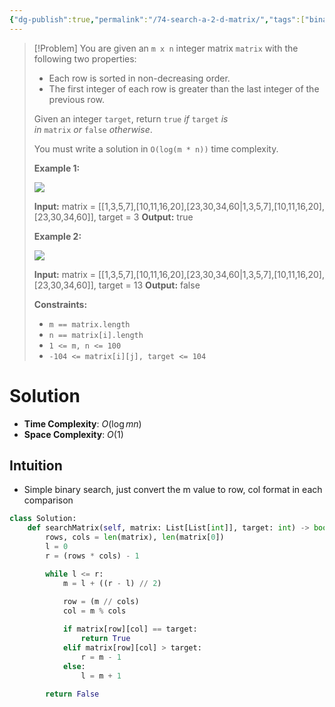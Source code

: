 ```yaml
---
{"dg-publish":true,"permalink":"/74-search-a-2-d-matrix/","tags":["binarySearch"]}
---
```


>[!Problem]
>You are given an `m x n` integer matrix `matrix` with the following two properties:
> - Each row is sorted in non-decreasing order.
> - The first integer of each row is greater than the last integer of the previous row.
> 
> Given an integer `target`, return `true` _if_ `target` _is in_ `matrix` _or_ `false` _otherwise_.
> 
> You must write a solution in `O(log(m * n))` time complexity.
> 
> **Example 1:**
> 
> ![](https://assets.leetcode.com/uploads/2020/10/05/mat.jpg)
> 
> **Input:** matrix = [[1,3,5,7],[10,11,16,20],[23,30,34,60\|1,3,5,7],[10,11,16,20],[23,30,34,60]], target = 3
> **Output:** true
> 
> **Example 2:**
> 
> ![](https://assets.leetcode.com/uploads/2020/10/05/mat2.jpg)
> 
> **Input:** matrix = [[1,3,5,7],[10,11,16,20],[23,30,34,60\|1,3,5,7],[10,11,16,20],[23,30,34,60]], target = 13
> **Output:** false
> 
> **Constraints:**
> 
> - `m == matrix.length`
> - `n == matrix[i].length`
> - `1 <= m, n <= 100`
> - `-104 <= matrix[i][j], target <= 104`

# Solution
- **Time Complexity**: $O(\log{mn})$
- **Space Complexity**: $O(1)$
## Intuition
- Simple binary search, just convert the m value to row, col format in each comparison
```python
class Solution:
    def searchMatrix(self, matrix: List[List[int]], target: int) -> bool:
        rows, cols = len(matrix), len(matrix[0])
        l = 0
        r = (rows * cols) - 1

        while l <= r:
            m = l + ((r - l) // 2)
            
            row = (m // cols)
            col = m % cols

            if matrix[row][col] == target:
                return True
            elif matrix[row][col] > target:
                r = m - 1
            else:
                l = m + 1
        
        return False
```